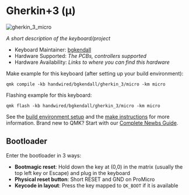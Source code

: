 # Gherkin+3 (µ)

![gherkin_3_micro](https://i.redd.it/l1xtqsrfv1o91.jpg)

*A short description of the keyboard/project*

* Keyboard Maintainer: [bgkendall](https://github.com/bgkendall)
* Hardware Supported: *The PCBs, controllers supported*
* Hardware Availability: *Links to where you can find this hardware*

Make example for this keyboard (after setting up your build environment):

    qmk compile -kb handwired/bgkendall/gherkin_3/micro -km micro

Flashing example for this keyboard:

    qmk flash -kb handwired/bgkendall/gherkin_3/micro -km micro

See the [build environment setup](https://docs.qmk.fm/#/getting_started_build_tools) and the [make instructions](https://docs.qmk.fm/#/getting_started_make_guide) for more information. Brand new to QMK? Start with our [Complete Newbs Guide](https://docs.qmk.fm/#/newbs).

## Bootloader

Enter the bootloader in 3 ways:

* **Bootmagic reset**: Hold down the key at (0,0) in the matrix (usually the top left key or Escape) and plug in the keyboard
* **Physical reset button**: Short RESET and GND on ProMicro
* **Keycode in layout**: Press the key mapped to `QK_BOOT` if it is available
